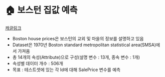 # 🏠 보스턴 집값 예측
 
[캐글링크](https://www.kaggle.com/competitions/house-prices-advanced-regression-techniques)


- Boston house prices은 보스턴의 교외 및 마을의 정보를 설명하고 있음
- Dataset은 1970년 Boston standard metropolitan statistical area(SMSA)에서 가져옴
- 총 14개의 속성(Attribute)으로 구성(설명 변수 : 13개, 종속 변수 : 1개)
- 속성별 데이터 개수 : 506개
- 목표 : 테스트셋에 있는 각 Id에 대해 SalePrice 변수를 예측
